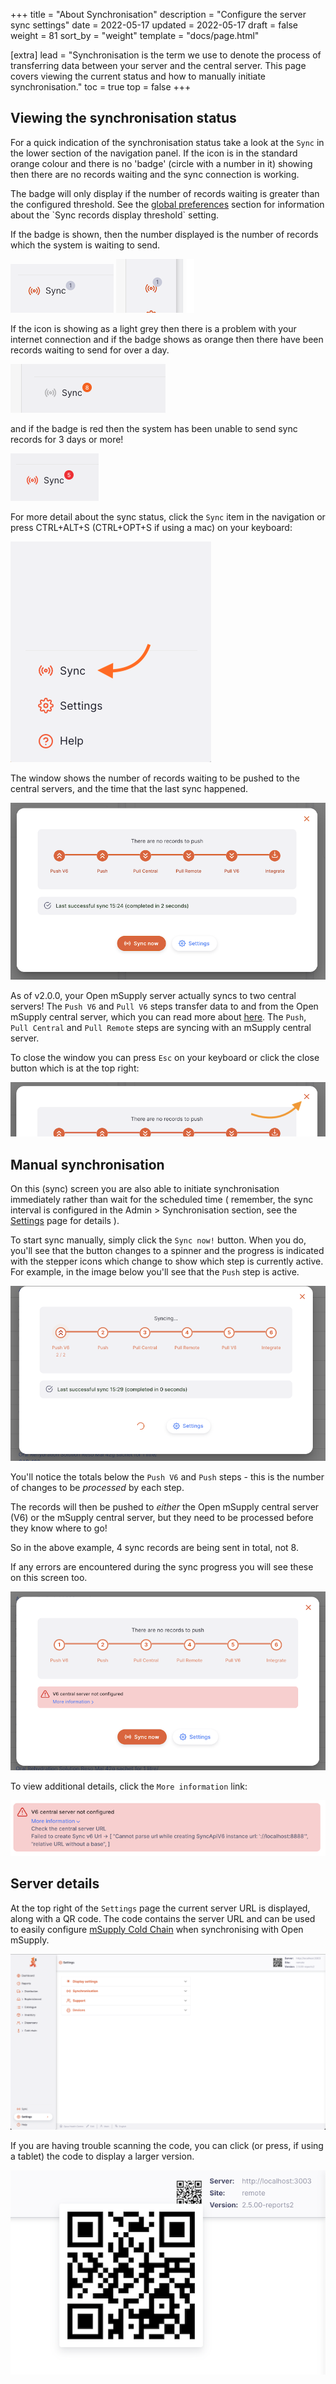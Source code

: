 +++
title = "About Synchronisation"
description = "Configure the server sync settings"
date = 2022-05-17
updated = 2022-05-17
draft = false
weight = 81
sort_by = "weight"
template = "docs/page.html"

[extra]
lead = "Synchronisation is the term we use to denote the process of transferring data between your server and the central server. This page covers viewing the current status and how to manually initiate synchronisation."
toc = true
top = false
+++

## Viewing the synchronisation status

For a quick indication of the synchronisation status take a look at the `Sync` in the lower section of the navigation panel. If the icon is in the standard orange colour and there is no 'badge' (circle with a number in it) showing then there are no records waiting and the sync connection is working.

<div class="note">The badge will only display if the number of records waiting is greater than the configured threshold. See the <a href="/docs/manage/global-preferences/">global preferences</a> section for information about the `Sync records display threshold` setting.</div>

If the badge is shown, then the number displayed is the number of records which the system is waiting to send.

![Sync badge](images/sync_badge_normal_full.png)
![Sync badge collapsed menu](images/sync_badge_normal_collapsed.png)

If the icon is showing as a light grey then there is a problem with your internet connection and if the badge shows as orange then there have been records waiting to send for over a day.

![Sync badge warning](images/sync_badge_connection_error.png)

and if the badge is red then the system has been unable to send sync records for 3 days or more!

![Sync badge error](images/sync_badge_error.png)

For more detail about the sync status, click the `Sync` item in the navigation or press CTRL+ALT+S (CTRL+OPT+S if using a mac) on your keyboard:

![sync: nav](images/sync_nav.png)

The window shows the number of records waiting to be pushed to the central servers, and the time that the last sync happened.

![sync: status](images/sync_status.png)

As of v2.0.0, your Open mSupply server actually syncs to two central servers! The `Push V6` and `Pull V6` steps transfer data to and from the Open mSupply central server, which you can read more about [here](../../getting_started/central-server). The `Push`, `Pull Central` and `Pull Remote` steps are syncing with an mSupply central server.

To close the window you can press `Esc` on your keyboard or click the close button which is at the top right:

![sync: status](images/sync_status_close.png)

## Manual synchronisation

On this (sync) screen you are also able to initiate synchronisation immediately rather than wait for the scheduled time ( remember, the sync interval is configured in the Admin > Synchronisation section, see the [Settings](/docs/settings/synchronisation/) page for details ).

To start sync manually, simply click the `Sync now!` button. When you do, you'll see that the button changes to a spinner and the progress is indicated with the stepper icons which change to show which step is currently active. For example, in the image below you'll see that the `Push` step is active.

![sync: manual](images/sync_in_progress.png)

You'll notice the totals below the `Push V6` and `Push` steps - this is the number of changes to be _processed_ by each step.

The records will then be pushed to _either_ the Open mSupply central server (V6) or the mSupply central server, but they need to be processed before they know where to go!

So in the above example, 4 sync records are being sent in total, not 8.

If any errors are encountered during the sync progress you will see these on this screen too.

![sync: error](images/sync_error.png)

To view additional details, click the `More information` link:

![sync: error detail](images/sync_error_detail.png)

## Server details

At the top right of the `Settings` page the current server URL is displayed, along with a QR code. The code contains the server URL and can be used to easily configure [mSupply Cold Chain](/coldchain/introduction/) when synchronising with Open mSupply.

![sync: manual](images/settings_page.png)

If you are having trouble scanning the code, you can click (or press, if using a tablet) the code to display a larger version.

![sync: manual](images/qr_expanded.png)
